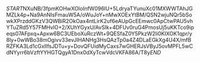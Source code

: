 $START$NXuNB/3fpmKOHwXOloInfW096lU+5LdryaTYunuXc01MXWWTAhJGMZLk4p+Na9AnNIsFmauW5A/oWuJoY+nMwXOExYtBM/QSN2wjuNQr5bSowkXPrzddGKzV3QWBiR2OkOax4ntLirK2uf6eAUpGcEEmwc0ApCtwPAU5vhYTuZRd5Y57FMHvlO+2/XUhYGyxU/AvSIk+4DFUv0ruG4PmosUj5uKKTco9ipeqs07AFpxq+Apxw6BC3UEboXuRczWt+9QESfaZ0Y5PkzW2li0KIXOK1qpr/y8ly+0wWBo38mOgivv33evJIHANHg3HsQAzTp0a4Z4DLaEGkXg4U4X/mfBRZFKA3Ld1cGxlIfsJDTu+y+DovQFUidMyCaxs7wGHERJsVByJ5ovMPFL5wCdNYyrr6bVzftYYHGTQgyA1Dnx0dXyTcwVdcVKFA86A/T8y$END$